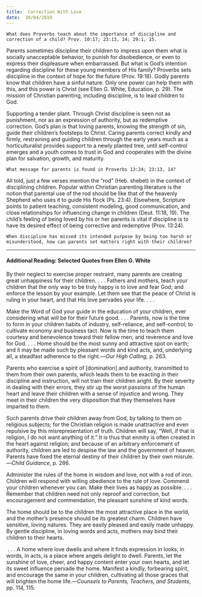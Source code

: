 ```yaml
---
title:  Correction With Love
date:  30/04/2019
---
```


`What does Proverbs teach about the importance of discipline and correction of a child? Prov. 10:17; 23:13, 14; 29:1, 15.`

Parents sometimes discipline their children to impress upon them what is socially unacceptable behavior, to punish for disobedience, or even to express their displeasure when embarrassed. But what is God’s intention regarding discipline for these young members of His family? Proverbs sets discipline in the context of hope for the future (Prov. 19:18). Godly parents know that children have a sinful nature. Only one power can help them with this, and this power is Christ (see Ellen G. White, Education, p. 29). The mission of Christian parenting, including discipline, is to lead children to God.

Supporting a tender plant. Through Christ discipline is seen not as punishment, nor as an expression of authority, but as redemptive correction. God’s plan is that loving parents, knowing the strength of sin, guide their children’s footsteps to Christ. Caring parents correct kindly and firmly, restraining and guiding children through the early years much as a horticulturalist provides support to a newly planted tree, until self-control emerges and a youth comes to trust in God and cooperates with the divine plan for salvation, growth, and maturity.

`What message for parents is found in Proverbs 13:24; 23:13, 14?`

All told, just a few verses mention the “rod” (Heb. shebet) in the context of disciplining children. Popular within Christian parenting literature is the notion that parental use of the rod should be like that of the heavenly Shepherd who uses it to guide His flock (Ps. 23:4). Elsewhere, Scripture points to patient teaching, consistent modeling, good communication, and close relationships for influencing change in children (Deut. 11:18, 19). The child’s feeling of being loved by his or her parents is vital if discipline is to have its desired effect of being corrective and redemptive (Prov. 13:24).

`When discipline has missed its intended purpose by being too harsh or misunderstood, how can parents set matters right with their children?`

---

#### Additional Reading: Selected Quotes from Ellen G. White

By their neglect to exercise proper restraint, many parents are creating great unhappiness for their children. . . . Fathers and mothers, teach your children that the only way to be truly happy is to love and fear God; and enforce the lesson by your example. Let them see that the peace of Christ is ruling in your heart, and that His love pervades your life. . . .

Make the Word of God your guide in the education of your children, ever considering what will be for their future good. . . . Parents, now is the time to form in your children habits of industry, self-reliance, and self-control; to cultivate economy and business tact. Now is the time to teach them courtesy and benevolence toward their fellow men, and reverence and love for God. . . . Home should be the most sunny and attractive spot on earth; and it may be made such by pleasant words and kind acts, and, underlying all, a steadfast adherence to the right.—_Our High Calling,_ p. 263.

Parents who exercise a spirit of [domination] and authority, transmitted to them from their own parents, which leads them to be exacting in their discipline and instruction, will not train their children aright. By their severity in dealing with their errors, they stir up the worst passions of the human heart and leave their children with a sense of injustice and wrong. They meet in their children the very disposition that they themselves have imparted to them. 

Such parents drive their children away from God, by talking to them on religious subjects; for the Christian religion is made unattractive and even repulsive by this misrepresentation of truth. Children will say, “Well, if that is religion, I do not want anything of it.” It is thus that enmity is often created in the heart against religion; and because of an arbitrary enforcement of authority, children are led to despise the law and the government of heaven. Parents have fixed the eternal destiny of their children by their own misrule.—_Child Guidance_, p. 286.

Administer the rules of the home in wisdom and love, not with a rod of iron. Children will respond with willing obedience to the rule of love. Commend your children whenever you can. Make their lives as happy as possible. . . . Remember that children need not only reproof and correction, but encouragement and commendation, the pleasant sunshine of kind words. 

The home should be to the children the most attractive place in the world, and the mother’s presence should be its greatest charm. Children have sensitive, loving natures. They are easily pleased and easily made unhappy. By gentle discipline, in loving words and acts, mothers may bind their children to their hearts.

 . . . A home where love dwells and where it finds expression in looks, in words, in acts, is a place where angels delight to dwell. Parents, let the sunshine of love, cheer, and happy content enter your own hearts, and let its sweet influence pervade the home. Manifest a kindly, forbearing spirit, and encourage the same in your children, cultivating all those graces that will brighten the home life.—_Counsels to Parents, Teachers, and Students_, pp. 114, 115.